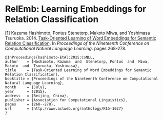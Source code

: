 # RelEmb: Learning Embeddings for Relation Classification

[1] Kazuma Hashimoto, Pontus Stenetorp, Makoto Miwa, and Yoshimasa Tsuruoka. 2014. <a href="http://www.logos.t.u-tokyo.ac.jp/~hassy/publications/conll2015/">Task-Oriented Learning of Word Embeddings for Semantic Relation Classification<a/>. In <i>Proceedings of the Nineteenth Conference on Computational Natural Language Learning</i>. pages 268-278.

    @InProceedings{hashimoto-EtAl:2015:CoNLL,
    author    = {Hashimoto, Kazuma  and  Stenetorp, Pontus  and  Miwa, Makoto  and  Tsuruoka, Yoshimasa},
    title     = {Task-Oriented Learning of Word Embeddings for Semantic Relation Classification},
    booktitle = {Proceedings of the Nineteenth Conference on Computational Natural Language Learning},
    month     = {July},
    year      = {2015},
    address   = {Beijing, China},
    publisher = {Association for Computational Linguistics},
    pages     = {268--278},
    url       = {http://www.aclweb.org/anthology/K15-1027}
    }
